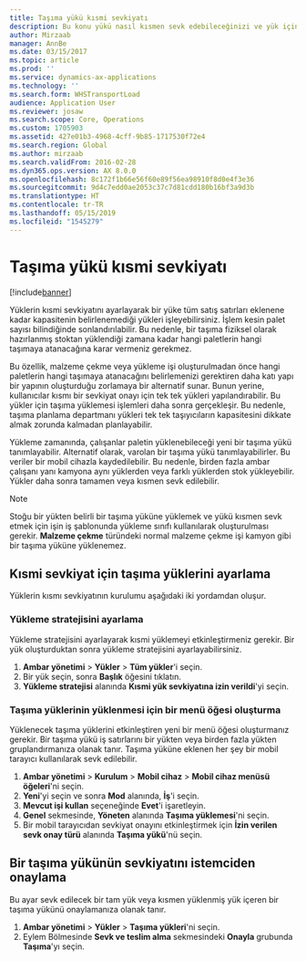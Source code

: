 ```yaml
---
title: Taşıma yükü kısmi sevkiyatı
description: Bu konu yükü nasıl kısmen sevk edebileceğinizi ve yük için kapasite planlamasını nasıl erteleyebileceğinizi açıklar.
author: Mirzaab
manager: AnnBe
ms.date: 03/15/2017
ms.topic: article
ms.prod: ''
ms.service: dynamics-ax-applications
ms.technology: ''
ms.search.form: WHSTransportLoad
audience: Application User
ms.reviewer: josaw
ms.search.scope: Core, Operations
ms.custom: 1705903
ms.assetid: 427e01b3-4968-4cff-9b85-1717530f72e4
ms.search.region: Global
ms.author: mirzaab
ms.search.validFrom: 2016-02-28
ms.dyn365.ops.version: AX 8.0.0
ms.openlocfilehash: 8c172f1b66e56f60e89f56ea98910f8d0e4f3e36
ms.sourcegitcommit: 9d4c7edd0ae2053c37c7d81cdd180b16bf3a9d3b
ms.translationtype: HT
ms.contentlocale: tr-TR
ms.lasthandoff: 05/15/2019
ms.locfileid: "1545279"
---
```

# <a name="partial-shipment-of-a-transport-load"></a>Taşıma yükü kısmi sevkiyatı

[!include[banner](../includes/banner.md)]

Yüklerin kısmi sevkiyatını ayarlayarak bir yüke tüm satış satırları eklenene kadar kapasitenin belirlenemediği yükleri işleyebilirsiniz. İşlem kesin palet sayısı bilindiğinde sonlandırılabilir. Bu nedenle, bir taşıma fiziksel olarak hazırlanmış stoktan yüklendiği zamana kadar hangi paletlerin hangi taşımaya atanacağına karar vermeniz gerekmez.

Bu özellik, malzeme çekme veya yükleme işi oluşturulmadan önce hangi paletlerin hangi taşımaya atanacağını belirlemenizi gerektiren daha katı yapı bir yapının oluşturduğu zorlamaya bir alternatif sunar. Bunun yerine, kullanıcılar kısmı bir sevkiyat onayı için tek tek yükleri yapılandırabilir. Bu yükler için taşıma yüklemesi işlemleri daha sonra gerçekleşir. Bu nedenle, taşıma planlama departmanı yükleri tek tek taşıyıcıların kapasitesini dikkate almak zorunda kalmadan planlayabilir.

Yükleme zamanında, çalışanlar paletin yüklenebileceği yeni bir taşıma yükü tanımlayabilir. Alternatif olarak, varolan bir taşıma yükü tanımlayabilirler. Bu veriler bir mobil cihazla kaydedilebilir. Bu nedenle, birden fazla ambar çalışanı yanı kamyona aynı yüklerden veya farklı yüklerden stok yükleyebilir. Yükler daha sonra tamamen veya kısmen sevk edilebilir.

> [!NOTE] 
> Stoğu bir yükten belirli bir taşıma yüküne yüklemek ve yükü kısmen sevk etmek için işin iş şablonunda yükleme sınıfı kullanılarak oluşturulması gerekir. **Malzeme çekme** türündeki normal malzeme çekme işi kamyon gibi bir taşıma yüküne yüklenemez.

## <a name="set-up-transport-loads-for-partial-shipment"></a>Kısmi sevkiyat için taşıma yüklerini ayarlama

Yüklerin kısmı sevkiyatının kurulumu aşağıdaki iki yordamdan oluşur.

### <a name="set-the-loading-strategy"></a>Yükleme stratejisini ayarlama

Yükleme stratejisini ayarlayarak kısmi yüklemeyi etkinleştirmeniz gerekir. Bir yük oluşturduktan sonra yükleme stratejisini ayarlayabilirsiniz.

1. **Ambar yönetimi** \> **Yükler** \> **Tüm yükler**'i seçin.
2. Bir yük seçin, sonra **Başlık** öğesini tıklatın.
3. **Yükleme stratejisi** alanında **Kısmi yük sevkiyatına izin verildi**'yi seçin.

### <a name="create-a-menu-item-for-loading-of-transport-loads"></a>Taşıma yüklerinin yüklenmesi için bir menü öğesi oluşturma

Yüklenecek taşıma yüklerini etkinleştiren yeni bir menü öğesi oluşturmanız gerekir. Bir taşıma yükü iş satırlarını bir yükten veya birden fazla yükten gruplandırmanıza olanak tanır. Taşıma yüküne eklenen her şey bir mobil tarayıcı kullanılarak sevk edilebilir.

1. **Ambar yönetimi** \> **Kurulum** \> **Mobil cihaz** \> **Mobil cihaz menüsü öğeleri**'ni seçin.
2. **Yeni**'yi seçin ve sonra **Mod** alanında, **İş**'i seçin.
3. **Mevcut işi kullan** seçeneğinde **Evet**'i işaretleyin.
4. **Genel** sekmesinde, **Yöneten** alanında **Taşıma yüklemesi**'ni seçin.
5. Bir mobil tarayıcıdan sevkiyat onayını etkinleştirmek için **İzin verilen sevk onay türü** alanında **Taşıma yükü**'nü seçin.

## <a name="confirm-shipment-of-a-transport-load-from-the-client"></a>Bir taşıma yükünün sevkiyatını istemciden onaylama

Bu ayar sevk edilecek bir tam yük veya kısmen yüklenmiş yük içeren bir taşıma yükünü onaylamanıza olanak tanır.

1. **Ambar yönetimi** \> **Yükler** \> **Taşıma yükleri**'ni seçin.
2. Eylem Bölmesinde **Sevk ve teslim alma** sekmesindeki **Onayla** grubunda **Taşıma**'yı seçin.
